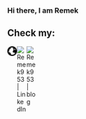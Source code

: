 ### Hi there, I am Remek

## Check my:
[<img align="left" alt="Remek953 | website" width="22px" src="https://raw.githubusercontent.com/iconic/open-iconic/master/svg/globe.svg" />][website]
[<img align="left" alt="Remek953 | LinkedIn" width="22px" src="https://useiconic.com/open-iconic/svg/bold.svg"/>][blog]
[<img align="left" alt="Remek953 | blog" width="22px" src="https://cdn.jsdelivr.net/npm/simple-icons@v3/icons/linkedin.svg" />][linkedin]

[website]: www.remek.site
[blog]: https://remekblog.herokuapp.com/
[linkedin]: www.linkedin.com/in/remigiusz-kosiorek
